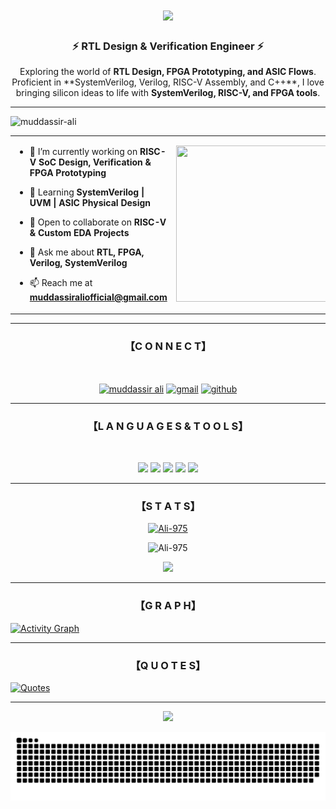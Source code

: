 <h1 align="center">
  <img src="https://capsule-render.vercel.app/api?type=waving&color=0:800080,100:0000ff&height=250&section=header&text=Muddassir%20Ali%20Siddiqui&fontSize=45&animation=fadeIn&fontColor=ffffff" />
</h1>


  <h3 align="center">⚡ RTL Design & Verification Engineer ⚡</h3>

<p align="center">Exploring the world of <b>RTL Design, FPGA Prototyping, and ASIC Flows</b>. Proficient in **SystemVerilog, Verilog, RISC-V Assembly, and C++**, I love bringing silicon ideas to life with <b>SystemVerilog, RISC-V, and FPGA tools</b>.</p>

---

<img src="https://komarev.com/ghpvc/?username=muddassir-ali&label=Profile%20views&color=ff0000&style=flat" alt="muddassir-ali" /> </p> 

<table>
  <tr>
    <td align="left" width="300%">
      
- 🔭 I’m currently working on **RISC-V SoC Design, Verification & FPGA Prototyping**  
- 🌱 Learning **SystemVerilog | UVM | ASIC Physical Design**  
- 👯 Open to collaborate on **RISC-V & Custom EDA Projects**  
- 💬 Ask me about **RTL, FPGA, Verilog, SystemVerilog**  
- 📫 Reach me at [**muddassiraliofficial@gmail.com**](muddassiraliofficial@gmail.com)  

    </td>
    <td align="right" width="00%">
      <img src="https://media3.giphy.com/media/v1.Y2lkPTc5MGI3NjExZHRyNXU0eGtkMzkybG5uOXJtcnVocThya3VnNnVqNmpkbHphanBocSZlcD12MV9pbnRlcm5hbF9naWZfYnlfaWQmY3Q9Zw/BemKqR9RDK4V2/giphy.gif" 
           width="400" height="250">
    </td>
  </tr>
</table>
             

---

<h3 align="center">【﻿C O N N E C T】</h3>
<a href="https://github.com/muddassir-ali">
<img src="https://media.tenor.com/zhIZszouG8QAAAAi/line-divider.gif" width="100%" height="2px"  />
</a>

<p align="center">
<a href="https://linkedin.com/in/muddassiraliofficial" target="blank"><img align="center" src="https://raw.githubusercontent.com/rahuldkjain/github-profile-readme-generator/master/src/images/icons/Social/linked-in-alt.svg" alt="muddassir ali" height="30" width="40" /></a>
<a href="mailto:muddassiraliofficial@gmail.com" target="blank"><img align="center" src="https://skillicons.dev/icons?i=gmail" alt="gmail" height="30" width="40"/></a>
<a href="https://github.com/Ali-975" target="blank"><img align="center" src="https://skillicons.dev/icons?i=github" alt="github" height="30" width="40"/></a>
</p>

---

<h3 align="center">【﻿L A N G U A G E S  &  T O O L S】</h3>
<a href="https://github.com/muddassir-ali">
<img src="https://media.tenor.com/zhIZszouG8QAAAAi/line-divider.gif" width="100%" height="2px"/>
</a>

<p align="center">
<img src="https://skillicons.dev/icons?i=cpp,python,linux,git,vscode" />
<img src="https://img.shields.io/badge/Verilog-ff0000.svg?style=for-the-badge&logoColor=white" />
<img src="https://img.shields.io/badge/SystemVerilog-black?style=for-the-badge&logo=verilog&logoColor=white" />
<img src="https://img.shields.io/badge/Xilinx-FPGA-ff0000?style=for-the-badge&logo=xilinx&logoColor=white" />
<img src="https://img.shields.io/badge/OpenROAD-EDA-990000?style=for-the-badge" />
</p>

---

<h3 align="center">【﻿S T A T S】</h3>

<p align="center">
<a href="https://github.com/Ali-975">
<img src="https://github-readme-stats.vercel.app/api?username=Ali-975&show_icons=true&theme=blue_navy&hide_border=true&title_color=ffffff&text_color=ffffff&bg_color=001f3f" alt="Ali-975" />
</a>
</p>

<p align="center">
<img src="https://github-readme-streak-stats.herokuapp.com/?user=Ali-975&theme=blue_navy&hide_border=true&ring=ffffff&fire=ffffff&currStreakLabel=ffffff&background=001f3f" alt="Ali-975" />
</p>

<p align="center">
<img src="https://github-readme-stats.vercel.app/api/top-langs/?username=Ali-975&layout=compact&theme=blue_navy&hide_border=true&title_color=ffffff&text_color=ffffff&bg_color=001f3f" />
</p>

---

<h3 align="center">【﻿G R A P H】</h3>

[![Activity Graph](https://github-readme-activity-graph.vercel.app/graph?username=Ali-975&theme=github-dark&bg_color=001f3f&color=ffffff&line=ffffff&point=ffffff&hide_border=true)](https://github.com/Ali-975)

---

<h3 align="center">【﻿Q U O T E S】</h3>

[![Quotes](https://quotes-github-readme.vercel.app/api?type=horizontal&theme=dark&quoteColor=ffffff&bgColor=001f3f)](https://github.com/Ali-975)

---

<p align="center">
<img src="https://i.imgur.com/x1KbuCq.gif" width="500">
</p>

<picture>
  <source media="(prefers-color-scheme: dark)" srcset="https://raw.githubusercontent.com/platane/snk/output/github-contribution-grid-snake-dark.svg"/>
  <img alt="github contribution grid snake animation" src="https://raw.githubusercontent.com/platane/snk/output/github-contribution-grid-snake.svg"/>
</picture>
